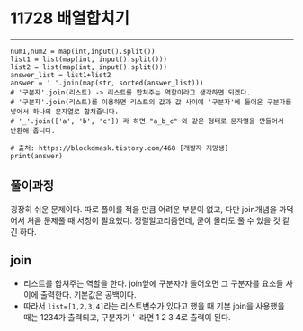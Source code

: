 # 11728 배열합치기
----
```
num1,num2 = map(int,input().split())
list1 = list(map(int, input().split()))
list2 = list(map(int, input().split()))
answer_list = list1+list2
answer = ' '.join(map(str, sorted(answer_list)))
# '구분자'.join(리스트) -> 리스트를 합쳐주는 역할이라고 생각하면 되겠다.
# '구분자'.join(리스트)를 이용하면 리스트의 값과 값 사이에 '구분자'에 들어온 구분자를 넣어서 하나의 문자열로 합쳐줍니다.
# '_'.join(['a', 'b', 'c']) 라 하면 "a_b_c" 와 같은 형태로 문자열을 만들어서 반환해 줍니다.

# 출처: https://blockdmask.tistory.com/468 [개발자 지망생]
print(answer)
```
## 풀이과정
굉장히 쉬운 문제이다. 따로 풀이를 적을 만큼 어려운 부분이 없고, 다만 join개념을 까먹어서 처음 문제풀 때 서칭이 필요했다.
정렬알고리즘인데, 굳이 몰라도 풀 수 있을 것 같긴 하다.

## join
- 리스트를 합쳐주는 역할을 한다. join앞에 구분자가 들어오면 그 구분자를 요소들 사이에 출력한다. 기본값은 공백이다. 
- 따라서 `list=[1,2,3,4]`라는 리스트변수가 있다고 했을 때 기본 join을 사용했을 때는 1234가 출력되고, 구분자가 ' '라면 1 2 3 4로 출력이 된다.
